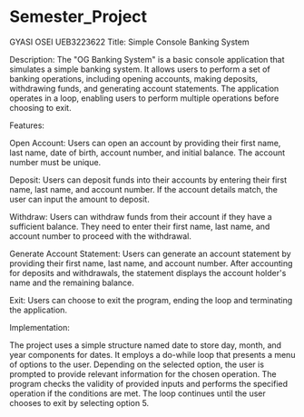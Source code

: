 # Semester_Project
GYASI OSEI
UEB3223622
Title: Simple Console Banking System

Description:
The "OG Banking System" is a basic console application that simulates a simple banking system. It allows users to perform a set of banking operations, including opening accounts, making deposits, withdrawing funds, and generating account statements. The application operates in a loop, enabling users to perform multiple operations before choosing to exit.

Features:

Open Account: Users can open an account by providing their first name, last name, date of birth, account number, and initial balance. The account number must be unique.

Deposit: Users can deposit funds into their accounts by entering their first name, last name, and account number. If the account details match, the user can input the amount to deposit.

Withdraw: Users can withdraw funds from their account if they have a sufficient balance. They need to enter their first name, last name, and account number to proceed with the withdrawal.

Generate Account Statement: Users can generate an account statement by providing their first name, last name, and account number. After accounting for deposits and withdrawals, the statement displays the account holder's name and the remaining balance.

Exit: Users can choose to exit the program, ending the loop and terminating the application.

Implementation:

The project uses a simple structure named date to store day, month, and year components for dates.
It employs a do-while loop that presents a menu of options to the user.
Depending on the selected option, the user is prompted to provide relevant information for the chosen operation.
The program checks the validity of provided inputs and performs the specified operation if the conditions are met.
The loop continues until the user chooses to exit by selecting option 5.
